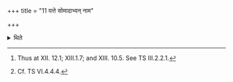 +++
title = "11 यत्ते सोमादाभ्यन् नाम"

+++

<details><summary>थिते</summary>

11. With yatte somādābhyaṁ nāma jagr̥vīti at evey great pressing[^2] he mixes two stalks[^3] out of the (six used for the) Upāṁśu-scoop (with the other Soma-stalks).  

[^1]: TS 1.4.1.g.  

[^2]: Thus at XII. 12.1; XIII.1.7; and XIII. 10.5. See TS III.2.2.1.  

[^3]: Cf. TS VI.4.4.4.   
</details>
